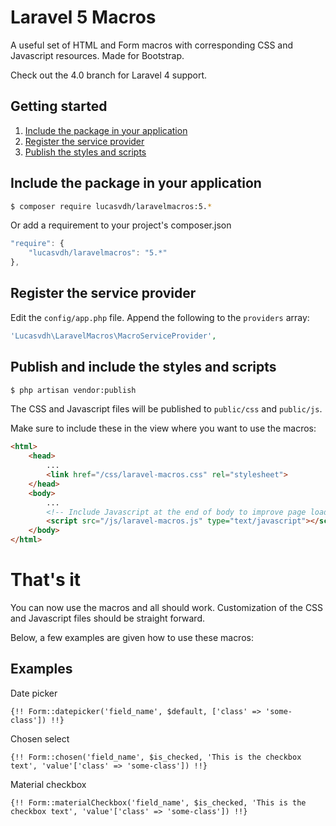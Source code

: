 Laravel 5 Macros
==============

A useful set of HTML and Form macros with corresponding CSS and Javascript resources. Made for Bootstrap.

Check out the 4.0 branch for Laravel 4 support.

Getting started
----------
1. [Include the package in your application](#include-the-package-in-your-application)
2. [Register the service provider](#register-the-service-provider)
3. [Publish the styles and scripts](#publish-the-styles-and-scripts)

Include the package in your application
---------------------------------------

``` bash
$ composer require lucasvdh/laravelmacros:5.*
```
Or add a requirement to your project's composer.json

``` javascript
"require": {
    "lucasvdh/laravelmacros": "5.*"
},
```

Register the service provider
------------------

Edit the `config/app.php` file. Append the following to the `providers` array:

``` php
'Lucasvdh\LaravelMacros\MacroServiceProvider',
```

Publish and include the styles and scripts
-----------------------------

``` bash
$ php artisan vendor:publish
```

The CSS and Javascript files will be published to `public/css` and `public/js`. 

Make sure to include these in the view where you want to use the macros:

``` html
<html>
    <head>
        ...
        <link href="/css/laravel-macros.css" rel="stylesheet">
    </head>
    <body>
        ...
        <!-- Include Javascript at the end of body to improve page load speed -->
        <script src="/js/laravel-macros.js" type="text/javascript"></script>
    </body>
</html>
```

That's it
=========

You can now use the macros and all should work. Customization of the CSS and Javascript files should be straight forward.

Below, a few examples are given how to use these macros:

Examples
--------

Date picker

``` blade
{!! Form::datepicker('field_name', $default, ['class' => 'some-class']) !!}
```

Chosen select

``` blade
{!! Form::chosen('field_name', $is_checked, 'This is the checkbox text', 'value'['class' => 'some-class']) !!}
```


Material checkbox

``` blade
{!! Form::materialCheckbox('field_name', $is_checked, 'This is the checkbox text', 'value'['class' => 'some-class']) !!}
```
